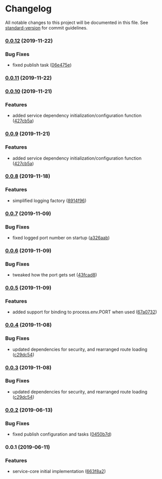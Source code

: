 # Changelog

All notable changes to this project will be documented in this file. See [standard-version](https://github.com/conventional-changelog/standard-version) for commit guidelines.

### [0.0.12](https://github.com/ryexley/service-core/compare/v0.0.11...v0.0.12) (2019-11-22)


### Bug Fixes

* fixed publish task ([06e475e](https://github.com/ryexley/service-core/commit/06e475e2862b9fe19b58ec887a9cc254955a5050))

### [0.0.11](https://github.com/ryexley/service-core/compare/v0.0.10...v0.0.11) (2019-11-22)

### [0.0.10](https://github.com/ryexley/service-core/compare/v0.0.8...v0.0.10) (2019-11-21)


### Features

* added service dependency initialization/configuration function ([427cb5a](https://github.com/ryexley/service-core/commit/427cb5a1501b4a38daa70a5d12c684d0a74608bb))

### [0.0.9](https://github.com/ryexley/service-core/compare/v0.0.8...v0.0.9) (2019-11-21)


### Features

* added service dependency initialization/configuration function ([427cb5a](https://github.com/ryexley/service-core/commit/427cb5a1501b4a38daa70a5d12c684d0a74608bb))

### [0.0.8](https://github.com/ryexley/service-core/compare/v0.0.7...v0.0.8) (2019-11-18)


### Features

* simplified logging factory ([8914f96](https://github.com/ryexley/service-core/commit/8914f96769e66f76077880b259a3d597e04cb15f))

### [0.0.7](https://github.com/ryexley/service-core/compare/v0.0.6...v0.0.7) (2019-11-09)


### Bug Fixes

* fixed logged port number on startup ([a326aab](https://github.com/ryexley/service-core/commit/a326aab3f526b391d0626c7a5a5dd95c33ed7587))

### [0.0.6](https://github.com/ryexley/service-core/compare/v0.0.5...v0.0.6) (2019-11-09)


### Bug Fixes

* tweaked how the port gets set ([43fcad8](https://github.com/ryexley/service-core/commit/43fcad8a601400c41c72fd2e83c4059488b30830))

### [0.0.5](https://github.com/ryexley/service-core/compare/v0.0.4...v0.0.5) (2019-11-09)


### Features

* added support for binding to process.env.PORT when used ([67a0732](https://github.com/ryexley/service-core/commit/67a0732d393e4c3244160740eed35bb8ca0942be))

### [0.0.4](https://github.com/ryexley/service-core/compare/v0.0.2...v0.0.4) (2019-11-08)


### Bug Fixes

* updated dependencies for security, and rearranged route loading ([c29dc54](https://github.com/ryexley/service-core/commit/c29dc546dd6f7a91da944cc6e4ac060426542a11))

### [0.0.3](https://github.com/ryexley/service-core/compare/v0.0.2...v0.0.3) (2019-11-08)


### Bug Fixes

* updated dependencies for security, and rearranged route loading ([c29dc54](https://github.com/ryexley/service-core/commit/c29dc546dd6f7a91da944cc6e4ac060426542a11))

### [0.0.2](https://github.com/ryexley/service-core/compare/v0.0.1...v0.0.2) (2019-06-13)


### Bug Fixes

* fixed publish configuration and tasks ([0450b7d](https://github.com/ryexley/service-core/commit/0450b7d))



### 0.0.1 (2019-06-11)


### Features

* service-core initial implementation ([663f8a2](https://github.com/ryexley/service-core/commit/663f8a2))
